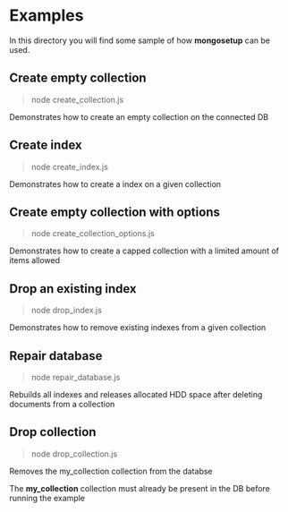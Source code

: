 # Examples

In this directory you will find some sample of how __mongosetup__ can be used.

## Create empty collection

> node create_collection.js

Demonstrates how to create an empty collection on the connected DB

## Create index 

> node create_index.js

Demonstrates how to create a index on a given collection

## Create empty collection with options

> node create_collection_options.js

Demonstrates how to create a capped collection with a limited amount of items allowed 

## Drop an existing index

> node drop_index.js

Demonstrates how to remove existing indexes from a given collection

## Repair database

> node repair_database.js

Rebuilds all indexes and releases allocated HDD space after deleting documents from a collection

## Drop collection

> node drop_collection.js

Removes the my_collection collection from the databse

The __my_collection__ collection must already be present in the DB before running the example
